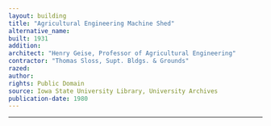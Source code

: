 ```yaml
---
layout: building
title: "Agricultural Engineering Machine Shed"
alternative_name: 
built: 1931
addition:
architect: "Henry Geise, Professor of Agricultural Engineering"
contractor: "Thomas Sloss, Supt. Bldgs. & Grounds"
razed: 
author:
rights: Public Domain
source: Iowa State University Library, University Archives
publication-date: 1980 
---
```


---